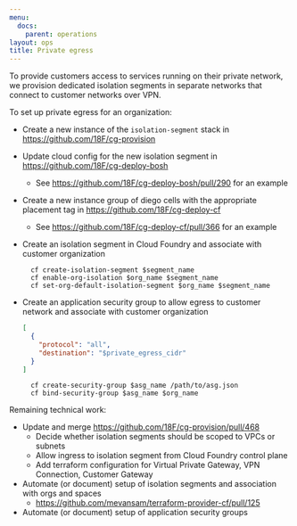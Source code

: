 ```yaml
---
menu:
  docs:
    parent: operations
layout: ops
title: Private egress
---
```


To provide customers access to services running on their private network, we provision dedicated isolation segments in separate networks that connect to customer networks over VPN.

To set up private egress for an organization:

* Create a new instance of the `isolation-segment` stack in https://github.com/18F/cg-provision
* Update cloud config for the new isolation segment in https://github.com/18F/cg-deploy-bosh
    * See https://github.com/18F/cg-deploy-bosh/pull/290 for an example
* Create a new instance group of diego cells with the appropriate placement tag in https://github.com/18F/cg-deploy-cf
    * See https://github.com/18F/cg-deploy-cf/pull/366 for an example
* Create an isolation segment in Cloud Foundry and associate with customer organization

        cf create-isolation-segment $segment_name
        cf enable-org-isolation $org_name $segment_name
        cf set-org-default-isolation-segment $org_name $segment_name

* Create an application security group to allow egress to customer network and associate with customer organization

    ```json
    [
      {
        "protocol": "all",
        "destination": "$private_egress_cidr"
      }
    ]
    ```

        cf create-security-group $asg_name /path/to/asg.json
        cf bind-security-group $asg_name $org_name

Remaining technical work:

* Update and merge https://github.com/18F/cg-provision/pull/468
    * Decide whether isolation segments should be scoped to VPCs or subnets
    * Allow ingress to isolation segment from Cloud Foundry control plane
    * Add terraform configuration for Virtual Private Gateway, VPN Connection, Customer Gateway
* Automate (or document) setup of isolation segments and association with orgs and spaces
    * https://github.com/mevansam/terraform-provider-cf/pull/125
* Automate (or document) setup of application security groups
